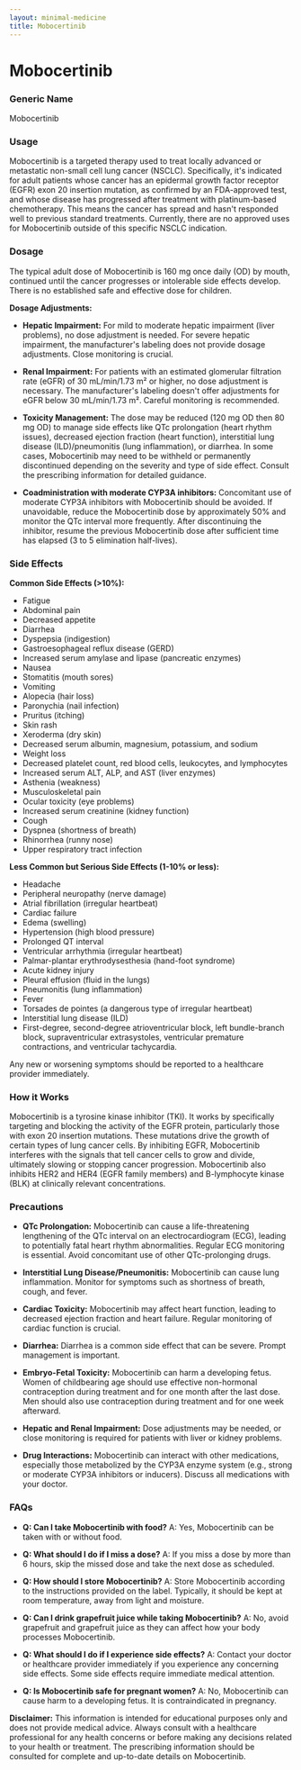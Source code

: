 ```yaml
---
layout: minimal-medicine
title: Mobocertinib
---
```


# Mobocertinib
### Generic Name
Mobocertinib

### Usage
Mobocertinib is a targeted therapy used to treat locally advanced or metastatic non-small cell lung cancer (NSCLC).  Specifically, it's indicated for adult patients whose cancer has an epidermal growth factor receptor (EGFR) exon 20 insertion mutation, as confirmed by an FDA-approved test, and whose disease has progressed after treatment with platinum-based chemotherapy.  This means the cancer has spread and hasn't responded well to previous standard treatments.  Currently, there are no approved uses for Mobocertinib outside of this specific NSCLC indication.

### Dosage

The typical adult dose of Mobocertinib is 160 mg once daily (OD) by mouth, continued until the cancer progresses or intolerable side effects develop.  There is no established safe and effective dose for children.

**Dosage Adjustments:**

* **Hepatic Impairment:**  For mild to moderate hepatic impairment (liver problems), no dose adjustment is needed.  For severe hepatic impairment, the manufacturer's labeling does not provide dosage adjustments.  Close monitoring is crucial.

* **Renal Impairment:**  For patients with an estimated glomerular filtration rate (eGFR) of 30 mL/min/1.73 m² or higher, no dose adjustment is necessary.  The manufacturer's labeling doesn't offer adjustments for eGFR below 30 mL/min/1.73 m².  Careful monitoring is recommended.

* **Toxicity Management:**  The dose may be reduced (120 mg OD then 80 mg OD) to manage side effects like QTc prolongation (heart rhythm issues), decreased ejection fraction (heart function), interstitial lung disease (ILD)/pneumonitis (lung inflammation), or diarrhea.  In some cases, Mobocertinib may need to be withheld or permanently discontinued depending on the severity and type of side effect.  Consult the prescribing information for detailed guidance.

* **Coadministration with moderate CYP3A inhibitors:**  Concomitant use of moderate CYP3A inhibitors with Mobocertinib should be avoided. If unavoidable, reduce the Mobocertinib dose by approximately 50% and monitor the QTc interval more frequently. After discontinuing the inhibitor, resume the previous Mobocertinib dose after sufficient time has elapsed (3 to 5 elimination half-lives).


### Side Effects

**Common Side Effects (>10%):**

* Fatigue
* Abdominal pain
* Decreased appetite
* Diarrhea
* Dyspepsia (indigestion)
* Gastroesophageal reflux disease (GERD)
* Increased serum amylase and lipase (pancreatic enzymes)
* Nausea
* Stomatitis (mouth sores)
* Vomiting
* Alopecia (hair loss)
* Paronychia (nail infection)
* Pruritus (itching)
* Skin rash
* Xeroderma (dry skin)
* Decreased serum albumin, magnesium, potassium, and sodium
* Weight loss
* Decreased platelet count, red blood cells, leukocytes, and lymphocytes
* Increased serum ALT, ALP, and AST (liver enzymes)
* Asthenia (weakness)
* Musculoskeletal pain
* Ocular toxicity (eye problems)
* Increased serum creatinine (kidney function)
* Cough
* Dyspnea (shortness of breath)
* Rhinorrhea (runny nose)
* Upper respiratory tract infection

**Less Common but Serious Side Effects (1-10% or less):**

* Headache
* Peripheral neuropathy (nerve damage)
* Atrial fibrillation (irregular heartbeat)
* Cardiac failure
* Edema (swelling)
* Hypertension (high blood pressure)
* Prolonged QT interval
* Ventricular arrhythmia (irregular heartbeat)
* Palmar-plantar erythrodysesthesia (hand-foot syndrome)
* Acute kidney injury
* Pleural effusion (fluid in the lungs)
* Pneumonitis (lung inflammation)
* Fever
* Torsades de pointes (a dangerous type of irregular heartbeat)
* Interstitial lung disease (ILD)
* First-degree, second-degree atrioventricular block, left bundle-branch block, supraventricular extrasystoles, ventricular premature contractions, and ventricular tachycardia.


Any new or worsening symptoms should be reported to a healthcare provider immediately.

### How it Works

Mobocertinib is a tyrosine kinase inhibitor (TKI).  It works by specifically targeting and blocking the activity of the EGFR protein, particularly those with exon 20 insertion mutations.  These mutations drive the growth of certain types of lung cancer cells. By inhibiting EGFR, Mobocertinib interferes with the signals that tell cancer cells to grow and divide, ultimately slowing or stopping cancer progression. Mobocertinib also inhibits HER2 and HER4 (EGFR family members) and B-lymphocyte kinase (BLK) at clinically relevant concentrations.


### Precautions

* **QTc Prolongation:** Mobocertinib can cause a life-threatening lengthening of the QTc interval on an electrocardiogram (ECG), leading to potentially fatal heart rhythm abnormalities.  Regular ECG monitoring is essential.  Avoid concomitant use of other QTc-prolonging drugs.

* **Interstitial Lung Disease/Pneumonitis:** Mobocertinib can cause lung inflammation.  Monitor for symptoms such as shortness of breath, cough, and fever.

* **Cardiac Toxicity:**  Mobocertinib may affect heart function, leading to decreased ejection fraction and heart failure.  Regular monitoring of cardiac function is crucial.

* **Diarrhea:**  Diarrhea is a common side effect that can be severe.  Prompt management is important.

* **Embryo-Fetal Toxicity:** Mobocertinib can harm a developing fetus.  Women of childbearing age should use effective non-hormonal contraception during treatment and for one month after the last dose.  Men should also use contraception during treatment and for one week afterward.

* **Hepatic and Renal Impairment:** Dose adjustments may be needed, or close monitoring is required for patients with liver or kidney problems.

* **Drug Interactions:** Mobocertinib can interact with other medications, especially those metabolized by the CYP3A enzyme system (e.g., strong or moderate CYP3A inhibitors or inducers). Discuss all medications with your doctor.


### FAQs

* **Q: Can I take Mobocertinib with food?**  A: Yes, Mobocertinib can be taken with or without food.

* **Q: What should I do if I miss a dose?** A: If you miss a dose by more than 6 hours, skip the missed dose and take the next dose as scheduled.

* **Q: How should I store Mobocertinib?** A: Store Mobocertinib according to the instructions provided on the label.  Typically, it should be kept at room temperature, away from light and moisture.

* **Q: Can I drink grapefruit juice while taking Mobocertinib?** A: No, avoid grapefruit and grapefruit juice as they can affect how your body processes Mobocertinib.

* **Q: What should I do if I experience side effects?** A: Contact your doctor or healthcare provider immediately if you experience any concerning side effects.  Some side effects require immediate medical attention.

* **Q: Is Mobocertinib safe for pregnant women?** A: No, Mobocertinib can cause harm to a developing fetus.  It is contraindicated in pregnancy.


**Disclaimer:** This information is intended for educational purposes only and does not provide medical advice.  Always consult with a healthcare professional for any health concerns or before making any decisions related to your health or treatment.  The prescribing information should be consulted for complete and up-to-date details on Mobocertinib.
